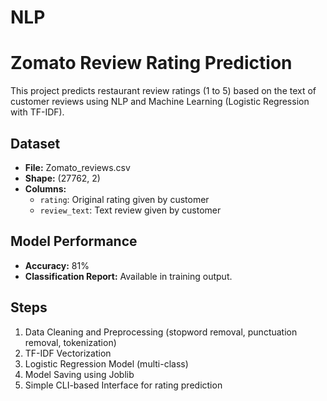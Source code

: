 # NLP
# Zomato Review Rating Prediction

This project predicts restaurant review ratings (1 to 5) based on the text of customer reviews using NLP and Machine Learning (Logistic Regression with TF-IDF).

## Dataset
- **File:** Zomato_reviews.csv
- **Shape:** (27762, 2)
- **Columns:**
  - `rating`: Original rating given by customer
  - `review_text`: Text review given by customer

## Model Performance
- **Accuracy:** 81%
- **Classification Report:** Available in training output.

## Steps
1. Data Cleaning and Preprocessing (stopword removal, punctuation removal, tokenization)
2. TF-IDF Vectorization
3. Logistic Regression Model (multi-class)
4. Model Saving using Joblib
5. Simple CLI-based Interface for rating prediction


